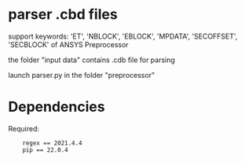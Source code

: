 # parser .cbd files

support keywords: 'ET', 'NBLOCK', 'EBLOCK', 'MPDATA', 'SECOFFSET', 'SECBLOCK' of ANSYS Preprocessor

the folder "input data" contains .cdb file for parsing

launch parser.py in the folder "preprocessor"

# Dependencies

Required: 
        
        regex == 2021.4.4
        pip == 22.0.4
